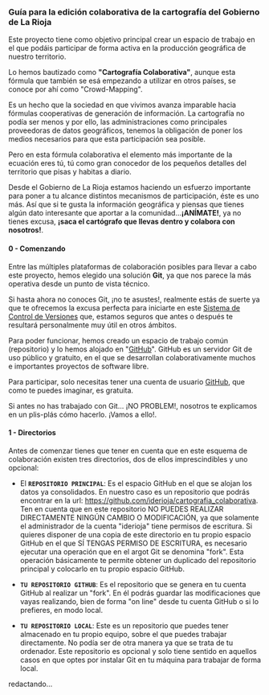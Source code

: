 ﻿### Guía para la edición colaborativa de la cartografía del Gobierno de La Rioja

Este proyecto tiene como objetivo principal crear un espacio de trabajo en el que podáis participar de forma activa en la producción geográfica de nuestro territorio.

Lo hemos bautizado como **"Cartografía Colaborativa"**, aunque esta fórmula que también se esá empezando a utilizar en otros países, se conoce por ahí como "Crowd-Mapping".

Es un hecho que la sociedad en que vivimos avanza imparable hacia fórmulas cooperativas de generación de información. La cartografía no podía ser menos y por ello, las administraciones como principales proveedoras de datos geográficos, tenemos la obligación  de poner los medios necesarios para que esta participación sea posible.

Pero en esta fórmula colaborativa el elemento más importante de la ecuación eres tú, tú como gran conocedor de los pequeños detalles del territorio que pisas y habitas a diario.

Desde el Gobierno de La Rioja estamos haciendo un esfuerzo importante para poner a tu alcance distintos mecanismos de participación, éste es uno más. Así que si te gusta la información geográfica y piensas que tienes algún dato interesante que aportar a la comunidad...**¡ANÍMATE!**, ya no tienes excusa, **¡saca el cartógrafo que llevas dentro y colabora con nosotros!**.

#### 0 - Comenzando

Entre las múltiples plataformas de colaboración posibles para llevar a cabo este proyecto, hemos elegido una solución **Git**, ya que nos parece la más operativa desde un punto de vista técnico.

Si hasta ahora no conoces Git, ¡no te asustes!, realmente estás de suerte ya que te ofrecemos la excusa perfecta para iniciarte en este [Sistema de Control de Versiones] que, estamos seguros que antes o después te resultará personalmente muy útil en otros ámbitos.

Para poder funcionar, hemos creado un espacio de trabajo común (repositorio) y lo hemos alojado en "[GitHub]". GitHub es un servidor Git de uso público y gratuito, en el que se desarrollan colaborativamente muchos e importantes proyectos de software libre.

Para participar, solo necesitas tener una cuenta de usuario [GitHub], que como te puedes imaginar, es gratuita.

Si antes no has trabajado con Git... ¡NO PROBLEM!, nosotros te explicamos en un plis-plás cómo hacerlo. ¡Vamos a ello!.

#### 1 - Directorios

Antes de comenzar tienes que tener en cuenta que en este esquema de colaboración existen tres directorios, dos de ellos imprescindibles y uno opcional:

- El **`REPOSITORIO PRINCIPAL`**: Es el espacio GitHub en el que se alojan los datos ya consolidados.
En nuestro caso es un repositorio que podrás encontrar en la url: https://github.com/iderioja/cartografia_colaborativa.
Ten en cuenta que en este repositorio NO PUEDES REALIZAR DIRECTAMENTE NINGÚN CAMBIO O MODIFICACIÓN, ya que solamente el administrador de la cuenta "iderioja" tiene permisos de escritura. Si quieres disponer de una copia de este directorio en tu propio espacio GitHub en el que SÍ TENGAS PERMISO DE ESCRITURA, es necesario ejecutar una operación que en el argot Git se denomina "fork".
Esta operación básicamente te permite obtener un duplicado del repositorio principal y colocarlo en tu propio espacio GitHub.

- **`TU REPOSITORIO GITHUB`**: Es el repositorio que se genera en tu cuenta GitHub al realizar un "fork". En él podrás guardar las modificaciones que vayas realizando, bien de forma "on line" desde tu cuenta GitHub o  si lo prefieres, en modo local.

- **`TU REPOSITORIO LOCAL`**: Este es un repositorio que puedes tener almacenado en tu propio equipo, sobre el que puedes trabajar directamente. No podía ser de otra manera ya que se trata de tu ordenador.
Este repositorio es opcional y solo tiene sentido en aquellos casos en que optes por instalar Git en tu máquina para trabajar de forma local.












redactando...


[GitHub]: https://github.com/
[Cartografía colaborativa]: Https://github.com/iderioja/cartografia_colaborativa
[Git]: http://git-scm.com/
[Sistema de Control de Versiones]: http://es.wikipedia.org/wiki/Control_de_versiones

